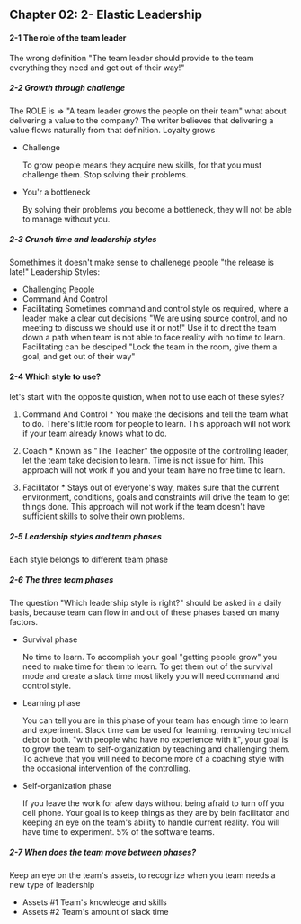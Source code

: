 ## Chapter 02:  2- Elastic Leadership

#### 2-1 The role of the team leader
The wrong definition "The team leader should provide to the team everything they need and get out of their way!"
    
##### 2-2 Growth through challenge
The ROLE is => "A team leader grows the people on their team"
what about delivering a value to the company? The writer believes that delivering a value flows naturally from that definition.
Loyalty grows

* Challenge

  To grow people means they acquire new skills, for that you must challenge them. Stop solving their problems.
* You'r a bottleneck

  By solving their problems you become a bottleneck, they will not be able to manage without you.
    
##### 2-3 Crunch time and leadership styles
Somethimes it doesn't make sense to challenege people "the release is late!"
Leadership Styles:
  * Challenging People
  * Command And Control
  * Facilitating
Sometimes command and control style os required, where a leader make a clear cut decisions 
"We are using source control, and no meeting to discuss we should use it or not!"
Use it to direct the team down a path when team is not able to face reality with no time to learn.
Facilitating can be desciped "Lock the team in the room, give them a goal, and get out of their way"

#### 2-4 Which style to use?
let's start with the opposite quistion, when not to use each of these syles?

  1. Command And Control
    * You make the decisions and tell the team what to do. There's little room for people to learn.
    This approach will not work if your team already knows what to do.
  
  2. Coach
    * Known as "The Teacher" the opposite of the controlling leader, let the team take decision to learn.
    Time is not issue for him.
    This approach will not work if you and your team have no free time to learn.
  
  3. Facilitator
    * Stays out of everyone's way, makes sure that the current environment, conditions, goals and constraints will drive the team
    to get things done.
    This approach will not work if the team doesn't have sufficient skills to solve their own problems.

##### 2-5 Leadership styles and team phases
Each style belongs to different team phase

##### 2-6 The three team phases
The question "Which leadership style is right?" should be asked in a daily basis, because team can flow in and out of these phases based on many factors.

* Survival phase

  No time to learn. To accomplish your goal "getting people grow" you need to make time for them to learn. To get them out of the survival mode and create a slack time  most likely you will need command and control style.

* Learning phase

  You can tell you are in this phase of your team has enough time to learn and experiment.
  Slack time can be used for learning, removing technical debt or both.
  "with people who have no experience with it", your goal is to grow the team to self-organization by teaching and challenging them.
  To achieve that you will need to become more of a coaching style with the occasional intervention of the controlling.

* Self-organization phase

  If you leave the work for afew days without being afraid to turn off you cell phone.
  Your goal is to keep things as they are by bein facilitator and keeping an eye on the team's ability to handle current reality. 
  You will have time to experiment. 5% of the software teams.

##### 2-7 When does the team move between phases?
Keep an eye on the team's assets, to recognize when you team needs a new type of leadership
* Assets #1 Team's knowledge and skills
* Assets #2 Team's amount of slack time
